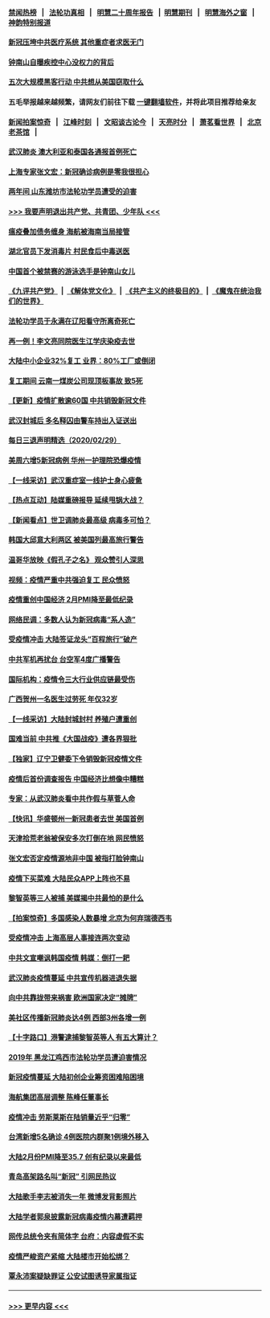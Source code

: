 #### [禁闻热榜](热点新闻.md?=0)  &nbsp;&nbsp;|&nbsp;&nbsp; [法轮功真相](https://github.com/gfw-breaker/truth/blob/master/README.md?=0) &nbsp;&nbsp;|&nbsp;&nbsp; [明慧二十周年报告](https://github.com/gfw-breaker/mh-reports/blob/master/README.md?=0) &nbsp;&nbsp;|&nbsp;&nbsp;[明慧期刊](https://github.com/gfw-breaker/mh-qikan) &nbsp;&nbsp;|&nbsp;&nbsp; [明慧海外之窗](https://github.com/gfw-breaker/mh-news/blob/master/README.md?=0) &nbsp;&nbsp;|&nbsp;&nbsp; [神韵特别报道](https://github.com/gfw-breaker/mh-news/blob/master/shenyun.md?=0)
#### [新冠压垮中共医疗系统 其他重症者求医无门](../pages/nsc413/n11905283.md?t=03012331) 
#### [钟南山自曝疾控中心没权力的背后](../pages/nsc413/n11903401.md?t=03012331) 
#### [五次大规模黑客行动 中共想从美国窃取什么](../pages/nsc413/n11899124.md?t=03012331) 
#### 五毛举报越来越频繁，请网友们前往下载 [一键翻墙软件](https://github.com/gfw-breaker/ssr-accounts)，并将此项目推荐给亲友
#### [新闻拍案惊奇](https://github.com/gfw-breaker/banned-news/blob/master/pages/link4.md) &nbsp;&nbsp;|&nbsp;&nbsp; [江峰时刻](https://github.com/gfw-breaker/banned-news/blob/master/pages/link4.md) &nbsp;&nbsp;|&nbsp;&nbsp; [文昭谈古论今](https://github.com/gfw-breaker/banned-news/blob/master/pages/link4.md) &nbsp;&nbsp;|&nbsp;&nbsp; [天亮时分](https://github.com/gfw-breaker/banned-news/blob/master/pages/link4.md) &nbsp;&nbsp;|&nbsp;&nbsp; [萧茗看世界](https://github.com/gfw-breaker/banned-news/blob/master/pages/link4.md) &nbsp;&nbsp;|&nbsp;&nbsp; [北京老茶馆](https://github.com/gfw-breaker/banned-news/blob/master/pages/link4.md) &nbsp;&nbsp;|&nbsp;&nbsp; 
#### [武汉肺炎 澳大利亚和泰国各通报首例死亡](../pages/nsc413/n11906995.md?t=03012331) 
#### [上海专家张文宏：新冠确诊病例是零我很担心](../pages/nsc413/n11906935.md?t=03012331) 
#### [两年间 山东潍坊市法轮功学员遭受的迫害](../pages/nsc413/n11902878.md?t=03012331) 
#### [>>> 我要声明退出共产党、共青团、少年队 <<<](https://github.com/begood0513/goodnews/blob/master/quit/letter.md) 
#### [瘟疫叠加债务缠身 海航被海南当局接管](../pages/nsc413/n11906466.md?t=03012331) 
#### [湖北官员下发消毒片 村民食后中毒送医](../pages/nsc413/n11906520.md?t=03012331) 
#### [中国首个被禁赛的游泳选手是钟南山女儿](../pages/nsc413/n11906532.md?t=03012331) 
#### [《九评共产党》](https://github.com/begood0513/9ping.md/blob/master/README.md) &nbsp;|&nbsp; [《解体党文化》](../../../../jtdwh.md/blob/master/README.md)  &nbsp;|&nbsp; [《共产主义的终极目的》](../../../../gczydzjmd.md/blob/master/README.md) &nbsp;|&nbsp; [《魔鬼在统治我们的世界》](../../../../mgztzwmdsj.md/blob/master/README.md) 
#### [法轮功学员于永满在辽阳看守所离奇死亡](../pages/nsc413/n11906047.md?t=03012331) 
#### [再一例！李文亮同院医生江学庆染疫去世](../pages/nsc413/n11906396.md?t=03012331) 
#### [大陆中小企业32%复工 业界：80%工厂或倒闭](../pages/nsc413/n11906257.md?t=03012331) 
#### [复工期间 云南一煤炭公司现顶板事故 致5死](../pages/nsc413/n11903190.md?t=03012331) 
#### [【更新】疫情扩散逾60国 中共销毁新冠文件](../pages/nsc413/n11890652.md?t=03012331) 
#### [武汉封城后 多名释囚由警车持出入证送出](../pages/nsc413/n11906273.md?t=03012331) 
#### [每日三退声明精选（2020/02/29）](../pages/nsc413/n11906228.md?t=03012331) 
#### [美周六增5新冠病例 华州一护理院恐爆疫情](../pages/nsc413/n11905823.md?t=03012331) 
#### [【一线采访】武汉重症室一线护士身心疲惫](../pages/nsc413/n11906089.md?t=03012331) 
#### [【热点互动】陆媒重磅报导 延续甩锅大战？](../pages/nsc413/n11905973.md?t=03012331) 
#### [【新闻看点】世卫调肺炎最高级 病毒多可怕？](../pages/nsc413/n11905498.md?t=03012331) 
#### [韩国大邱意大利两区 被美国列最高旅行警告](../pages/nsc413/n11905944.md?t=03012331) 
#### [温哥华放映《假孔子之名》 观众赞引人深思](../pages/nsc413/n11903970.md?t=03012331) 
#### [视频：疫情严重中共强迫复工 民众愤怒](../pages/nsc413/n11905794.md?t=03012331) 
#### [疫情重创中国经济 2月PMI降至最低纪录](../pages/nsc413/n11905093.md?t=03012331) 
#### [网络民调：多数人认为新冠病毒“系人造”](../pages/nsc413/n11905778.md?t=03012331) 
#### [受疫情冲击 大陆签证龙头“百程旅行”破产](../pages/nsc413/n11905777.md?t=03012331) 
#### [中共军机再扰台 台空军4度广播警告](../pages/nsc413/n11905748.md?t=03012331) 
#### [国际机构：疫情令三大行业供应链最受伤](../pages/nsc413/n11905694.md?t=03012331) 
#### [广西贺州一名医生过劳死 年仅32岁](../pages/nsc413/n11905670.md?t=03012331) 
#### [【一线采访】大陆封城封村 养殖户遭重创](../pages/nsc413/n11905654.md?t=03012331) 
#### [国难当前 中共推《大国战疫》遭各界狠批](../pages/nsc413/n11905559.md?t=03012331) 
#### [【独家】辽宁卫健委下令销毁新冠疫情文件](../pages/nsc413/n11901418.md?t=03012331) 
#### [疫情后首份调查报告 中国经济比想像中糟糕](../pages/nsc413/n11905617.md?t=03012331) 
#### [专家：从武汉肺炎看中共作假与草菅人命](../pages/nsc413/n11905139.md?t=03012331) 
#### [【快讯】华盛顿州一新冠患者去世 美国首例](../pages/nsc413/n11905571.md?t=03012331) 
#### [天津拾荒老翁被保安多次打倒在地 网民愤怒](../pages/nsc413/n11905434.md?t=03012331) 
#### [张文宏否定疫情源地非中国 被指打脸钟南山](../pages/nsc413/n11905247.md?t=03012331) 
#### [疫情下买菜难 大陆民众APP上阵也不易](../pages/nsc413/n11905435.md?t=03012331) 
#### [黎智英等三人被捕 美媒揭中共最怕的是什么](../pages/nsc413/n11905316.md?t=03012331) 
#### [【拍案惊奇】多国感染人数暴增 北京为何弃瑞德西韦](../pages/nsc413/n11904182.md?t=03012331) 
#### [受疫情冲击 上海高层人事接连两次变动](../pages/nsc413/n11905223.md?t=03012331) 
#### [中共文宣嘲讽韩国疫情 韩媒：倒打一耙](../pages/nsc413/n11903936.md?t=03012331) 
#### [武汉肺炎疫情蔓延 中共宣传机器进退失据](../pages/nsc413/n11905198.md?t=03012331) 
#### [向中共靠拢带来祸害 欧洲国家决定“摊牌”](../pages/nsc413/n11905143.md?t=03012331) 
#### [美社区传播新冠肺炎达4例 西部3州各增一例](../pages/nsc413/n11904070.md?t=03012331) 
#### [【十字路口】港警逮捕黎智英等人 有五大算计？](../pages/nsc413/n11904225.md?t=03012331) 
#### [2019年 黑龙江鸡西市法轮功学员遭迫害情况](../pages/nsc413/n11903199.md?t=03012331) 
#### [新冠疫情蔓延 大陆初创企业筹资困难陷困境](../pages/nsc413/n11904853.md?t=03012331) 
#### [海航集团高层调整 陈峰任董事长](../pages/nsc413/n11904947.md?t=03012331) 
#### [疫情冲击 劳斯莱斯在陆销量近乎“归零”](../pages/nsc413/n11904678.md?t=03012331) 
#### [台湾新增5名确诊 4例医院内群聚1例境外移入](../pages/nsc413/n11904814.md?t=03012331) 
#### [大陆2月份PMI降至35.7 创有纪录以来最低](../pages/nsc413/n11904531.md?t=03012331) 
#### [青岛高架路名叫“新冠” 引网民热议](../pages/nsc413/n11904525.md?t=03012331) 
#### [大陆歌手李志被消失一年 微博发背影照片](../pages/nsc413/n11904539.md?t=03012331) 
#### [大陆学者郭泉披露新冠病毒疫情内幕遭羁押](../pages/nsc413/n11904689.md?t=03012331) 
#### [网传总统令夹有简体字 台府：内容虚假不实](../pages/nsc413/n11904494.md?t=03012331) 
#### [疫情严峻资产紧缩 大陆楼市开始松绑？](../pages/nsc413/n11904023.md?t=03012331) 
#### [覃永沛案疑缺罪证 公安试图诱导家属指证](../pages/nsc413/n11904487.md?t=03012331) 

----
#### [ >>> 更早内容 <<< ](../indexes/nsc413-earlier.md)
